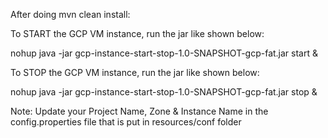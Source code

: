 After doing mvn clean install: 

To START the GCP VM instance, run the jar like shown below:

   nohup java -jar gcp-instance-start-stop-1.0-SNAPSHOT-gcp-fat.jar start &

To STOP the GCP VM instance, run the jar like shown below:

   nohup java -jar gcp-instance-start-stop-1.0-SNAPSHOT-gcp-fat.jar stop &


 Note: Update your Project Name, Zone & Instance Name in the config.properties file that is put in resources/conf folder


